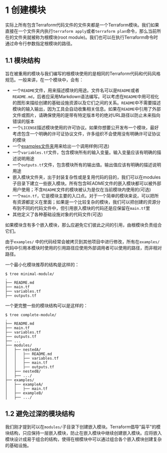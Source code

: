 
# 1 创建模块

实际上所有包含Terraform代码文件的文件夹都是一个Terraform模块。我们如果直接在一个文件夹内执行`terraform apply`或者`terraform plan`命令，那么当前所在的文件夹就被称为根模块(root module)。我们也可以在执行Terraform命令时通过命令行参数指定根模块的路径。

## 1.1 模块结构

旨在被重用的模块与我们编写的根模块使用的是相同的Terraform代码和代码风格规范。一般来讲，在一个模块中，会有：

- 一个`README`文件，用来描述模块的用途。文件名可以是`README`或者`README.md`，后者应采用Markdown语法编写。可以考虑在`README`中用可视化的图形来描绘创建的基础设施资源以及它们之间的关系。`README`中不需要描述模块的输入输出，因为工具会自动收集相关信息。如果在`README`中引用了外部文件或图片，请确保使用的是带有特定版本号的绝对URL路径以防止未来指向错误的版本
- 一个`LICENSE`描述模块使用的许可协议。如果你想要公开发布一个模块，最好考虑包含一个明确的许可证协议文件，许多组织不会使用没有明确许可证协议的模块
- 一个[examples文件夹](https://github.com/hashicorp/terraform-aws-consul/tree/master/examples)用来给出一个调用样例(可选)
- 一个`variables.tf`文件，包含模块所有的输入变量。输入变量应该有明确的描述说明用途
- 一个`outputs.tf`文件，包含模块所有的输出值。输出值应该有明确的描述说明用途
- 嵌入模块文件夹，出于封装复杂性或是复用代码的目的，我们可以在modules子目录下建立一些嵌入模块。所有包含README文件的嵌入模块都可以被外部用户使用；不含`README`文件的模块被认为是仅在当前模块内使用的(可选)
- 一个`main.tf`，它是模块主要的入口点。对于一个简单的模块来说，可以把所有资源都定义在里面；如果是一个比较复杂的模块，我们可以把创建的资源分布到不同的代码文件中，但引用嵌入模块的代码还是应保留在`main.tf`里
- 其他定义了各种基础设施对象的代码文件(可选)

如果模块含有多个嵌入模块，那么应避免它们彼此之间的引用，由根模块负责组合它们。

由于`examples/` 中的代码经常会被拷贝到其他项目中进行修改，所有在`examples/`  代码中引用本模块时使用的引用路径应使用外部调用者可以使用的路径，而非相对路径。

一个最小化模块推荐的结构是这样的：

```
$ tree minimal-module/
.
├── README.md
├── main.tf
├── variables.tf
├── outputs.tf
```

一个更完整一些的模块结构可以是这样的：

```
$ tree complete-module/
.
├── README.md
├── main.tf
├── variables.tf
├── outputs.tf
├── ...
├── modules/
│   ├── nestedA/
│   │   ├── README.md
│   │   ├── variables.tf
│   │   ├── main.tf
│   │   ├── outputs.tf
│   ├── nestedB/
│   ├── .../
├── examples/
│   ├── exampleA/
│   │   ├── main.tf
│   ├── exampleB/
│   ├── .../
```

## 1.2 避免过深的模块结构

我们刚才提到可以在`modules/`子目录下创建嵌入模块。Terraform倡导"扁平"的模块结构，只应保持一层嵌入模块，防止在嵌入模块中继续创建嵌入模块。应将嵌入模块设计成易于组合的结构，使得在根模块中可以通过组合各个嵌入模块创建复杂的基础设施。


